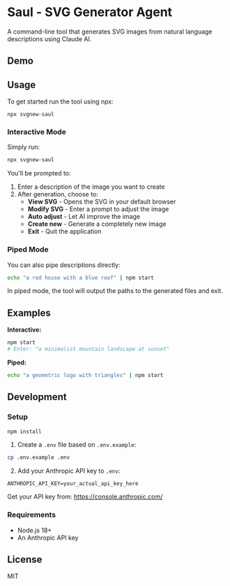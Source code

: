 # Saul - SVG Generator Agent

A command-line tool that generates SVG images from natural language descriptions using Claude AI.

## Demo


## Usage

To get started run the tool using npx:

```
npx svgnew-saul
```


### Interactive Mode

Simply run:
```bash
npx svgnew-saul
```

You'll be prompted to:
1. Enter a description of the image you want to create
2. After generation, choose to:
   - **View SVG** - Opens the SVG in your default browser
   - **Modify SVG** - Enter a prompt to adjust the image
   - **Auto adjust** - Let AI improve the image
   - **Create new** - Generate a completely new image
   - **Exit** - Quit the application

### Piped Mode

You can also pipe descriptions directly:
```bash
echo "a red house with a blue roof" | npm start
```

In piped mode, the tool will output the paths to the generated files and exit.

## Examples

**Interactive:**
```bash
npm start
# Enter: "a minimalist mountain landscape at sunset"
```

**Piped:**
```bash
echo "a geometric logo with triangles" | npm start
```

## Development

### Setup

```bash
npm install
```

1. Create a `.env` file based on `.env.example`:
```bash
cp .env.example .env
```

2. Add your Anthropic API key to `.env`:
```
ANTHROPIC_API_KEY=your_actual_api_key_here
```

Get your API key from: https://console.anthropic.com/


### Requirements

- Node.js 18+
- An Anthropic API key

## License

MIT
